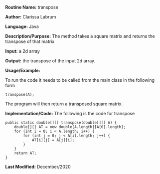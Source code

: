 **Routine Name:** transpose

**Author:** Clarissa Labrum

**Language:** Java

**Description/Purpose:** The method takes a square matrix and returns the transpose of that matrix

**Input:** a 2d array

**Output:**  the transpose of the input 2d array.

**Usage/Example:**

To run the code it needs to be called from the main class in the following form

    transpose(A);
    
The program will then return a transposed square matrix.

**Implementation/Code:** The following is the code for transpose

    public static double[][] transpose(double[][] A) {
        double[][] AT = new double[A.length][A[0].length];
        for (int i = 0; i < A.length; i++) {
            for (int j = 0; j < A[i].length; j++) {
                AT[i][j] = A[j][i];
            }
        }
        return AT;
    }

**Last Modified:** December/2020
